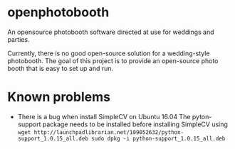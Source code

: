 # openphotobooth
An opensource photobooth software directed at use for weddings and parties. 

Currently, there is no good open-source solution for a wedding-style photobooth. The goal
of this project is to provide an open-source photo booth that is easy to set up and run. 

# Known problems

- There is a bug when install SimpleCV on Ubuntu 16.04
The pyton-support package needs to be installed before 
installing SimpleCV using 
`wget http://launchpadlibrarian.net/109052632/python-support_1.0.15_all.deb
sudo dpkg -i python-support_1.0.15_all.deb`
